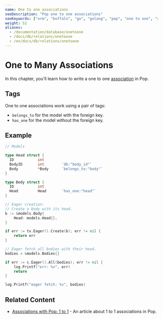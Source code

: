 ```yaml
---
name: One to one associations
seoDescription: "Pop one to one associations"
seoKeywords: ["orm", "buffalo", "go", "golang", "pop", "one to one", "associations"]
weight: 52
aliases:
  - /documentation/database/onetoone
  - /docs/db/relations/onetoone
  - /en/docs/db/relations/onetoone
---
```


# One to Many Associations

In this chapter, you'll learn how to write a one to one [association](/documentation/database/relations/) in Pop.

## Tags

One to one associations work using a pair of tags:
* `belongs_to` for the model with the foreign key.
* `has_one` for the model without the foreign key.

## Example

```go
// Models

type Head struct {
  ID           int
  BodyID       int        `db:"body_id"`
  Body         *Body      `belongs_to:"body"`
}

type Body struct {
  ID           int
  Head         Head       `has_one:"head"`
}
```

```go
// Eager creation:
// Create a body with its head.
b := &models.Body{
    Head: models.Head{},
}

if err := tx.Eager().Create(b); err != nil {
    return err
}
```

```go
// Eager fetch all bodies with their head.
bodies = &models.Bodies{}

if err := c.Eager().All(bodies); err != nil {
    log.Printf("err: %v", err)
    return
}

log.Printf("eager fetch: %v", bodies)
```

## Related Content

* [Associations with Pop: 1 to 1](https://blog.gobuffalo.io/associations-with-pop-1-to-1-592f02e2bdd8) - An article about 1 to 1 associations in Pop.
